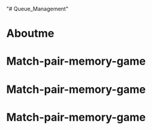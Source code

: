 "# Queue_Management" 
# Aboutme
# Match-pair-memory-game
# Match-pair-memory-game
# Match-pair-memory-game
